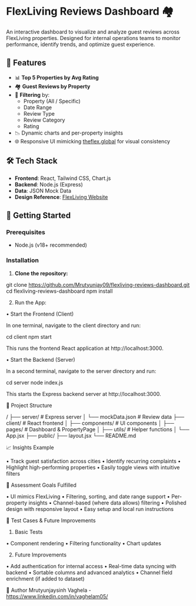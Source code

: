 # FlexLiving Reviews Dashboard 🏘️

An interactive dashboard to visualize and analyze guest reviews across FlexLiving properties. Designed for internal operations teams to monitor performance, identify trends, and optimize guest experience.

## 📌 Features

- 📊 **Top 5 Properties by Avg Rating**
- 🏘️ **Guest Reviews by Property**
- 🔎 **Filtering** by:
  - Property (All / Specific)
  - Date Range
  - Review Type
  - Review Category
  - Rating
- 📉 Dynamic charts and per-property insights
- 🌐 Responsive UI mimicking [theflex.global](https://theflex.global/) for visual consistency

## 🛠️ Tech Stack

- **Frontend**: React, Tailwind CSS, Chart.js
- **Backend**: Node.js (Express)
- **Data**: JSON Mock Data
- **Design Reference**: [FlexLiving Website](https://theflex.global)

## 🚀 Getting Started

### Prerequisites

- Node.js (v18+ recommended)

### Installation

1) **Clone the repository:**

git clone https://github.com/Mrutyunjay09/flexliving-reviews-dashboard.git
cd flexliving-reviews-dashboard
npm install

2) Run the App:

• Start the Frontend (Client)

In one terminal, navigate to the client directory and run:

cd client
npm start
   
This runs the frontend React application at http://localhost:3000.

• Start the Backend (Server)

In a second terminal, navigate to the server directory and run:

cd server
node index.js
   
This starts the Express backend server at http://localhost:3000.

📂 Project Structure

/
├── server/            # Express server
│   └── mockData.json  # Review data
├── client/            # React frontend
│   ├── components/    # UI components
│   ├── pages/         # Dashboard & PropertyPage
│   ├── utils/         # Helper functions
│   └── App.jsx
├── public/
├── layout.jsx
└── README.md

📈 Insights Example

• Track guest satisfaction across cities
• Identify recurring complaints
• Highlight high-performing properties
• Easily toggle views with intuitive filters

🎯 Assessment Goals Fulfilled

• UI mimics FlexLiving
• Filtering, sorting, and date range support
• Per-property insights
• Channel-based (where data allows) filtering
• Polished design with responsive layout
• Easy setup and local run instructions

🧪 Test Cases & Future Improvements

1) Basic Tests
   
• Component rendering
• Filtering functionality
• Chart updates

2) Future Improvements
   
• Add authentication for internal access
• Real-time data syncing with backend
• Sortable columns and advanced analytics
• Channel field enrichment (if added to dataset)

🙌 Author
Mrutyunjaysinh Vaghela - https://www.linkedin.com/in/vaghelam05/
